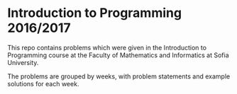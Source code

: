 # Introduction to Programming 2016/2017

This repo contains problems which were given in the Introduction to Programming course at the Faculty of Mathematics and Informatics at Sofia University.

The problems are grouped by weeks, with problem statements and example solutions for each week.
